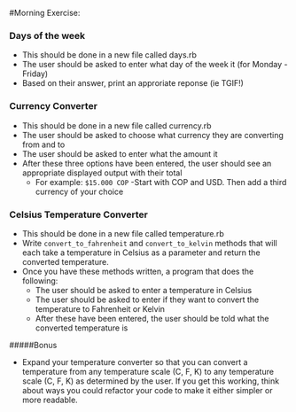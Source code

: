 #Morning Exercise:

### Days of the week
- This should be done in a new file called days.rb
- The user should be asked to enter what day of the week it (for Monday - Friday)
- Based on their answer, print an approriate reponse (ie TGIF!)

### Currency Converter
- This should be done in a new file called currency.rb
- The user should be asked to choose what currency they are converting from and to
- The user should be asked to enter what the amount it
- After these three options have been entered, the user should see an appropriate displayed output with their total
  - For example:
  `$15.000 COP`
-Start with COP and USD. Then add a third currency of your choice 

### Celsius Temperature Converter
- This should be done in a new file called temperature.rb
- Write `convert_to_fahrenheit` and `convert_to_kelvin` methods that will each take a temperature in Celsius as a parameter and return the converted temperature.
- Once you have these methods written, a program that does the following:
  - The user should be asked to enter a temperature in Celsius
  - The user should be asked to enter if they want to convert the temperature to Fahrenheit or Kelvin
  - After these have been entered, the user should be told what the converted temperature is

#####Bonus
- Expand your temperature converter so that you can convert a temperature from any temperature scale (C, F, K) to any temperature scale (C, F, K) as determined by the user. If you get this working, think about ways you could refactor your code to make it either simpler or more readable.